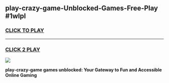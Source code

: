 
## play-crazy-game-Unblocked-Games-Free-Play #1wlpl
<h3>
<a href="https://us.freeplayer.one?title=play-crazy-game&ref=9M">CLICK TO PLAY</a></h3>
<hr>

<h3>
<a href="https://us.freeplayer.one?title=play-crazy-game&ref=9M">CLICK 2 PLAY</a>
  
</h3>

<a href="https://us.freeplayer.one?title=play-crazy-game&ref=9M"><img src="https://clearcache.store/games.png"></a>


**play-crazy-game games unblocked: Your Gateway to Fun and Accessible Online Gaming**
